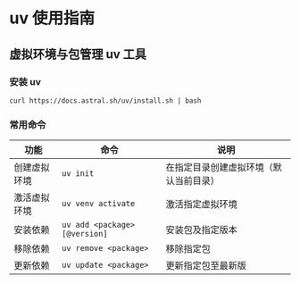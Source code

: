 # uv 使用指南

## 虚拟环境与包管理 uv 工具

### 安装 uv

`curl https://docs.astral.sh/uv/install.sh | bash`

### 常用命令

| 功能         | 命令                         | 说明                                   |
| ------------ | ---------------------------- | -------------------------------------- |
| 创建虚拟环境 | `uv init`                    | 在指定目录创建虚拟环境（默认当前目录） |
| 激活虚拟环境 | `uv venv activate`           | 激活指定虚拟环境                       |
| 安装依赖     | `uv add <package>[@version]` | 安装包及指定版本                       |
| 移除依赖     | `uv remove <package>`        | 移除指定包                             |
| 更新依赖     | `uv update <package>`        | 更新指定包至最新版                     |
